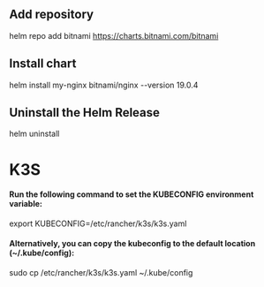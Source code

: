 ## Add repository
helm repo add bitnami https://charts.bitnami.com/bitnami


## Install chart
helm install my-nginx bitnami/nginx --version 19.0.4


## Uninstall the Helm Release
helm uninstall <release name>



# K3S
#### Run the following command to set the KUBECONFIG environment variable:
export KUBECONFIG=/etc/rancher/k3s/k3s.yaml

#### Alternatively, you can copy the kubeconfig to the default location (~/.kube/config):
sudo cp /etc/rancher/k3s/k3s.yaml ~/.kube/config